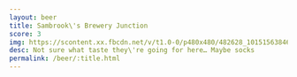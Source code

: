 ```yaml
---
layout: beer
title: Sambrook\'s Brewery Junction
score: 3
img: https://scontent.xx.fbcdn.net/v/t1.0-0/p480x480/482628_10151563846178745_1536949417_n.jpg?oh=33078cfa8ab9e3d9179a8d4ffd651c3e&oe=587E8D36
desc: Not sure what taste they\'re going for here… Maybe socks
permalink: /beer/:title.html
---
```

